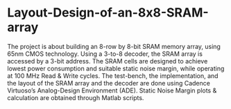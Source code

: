 # Layout-Design-of-an-8x8-SRAM-array
The project is about building an 8-row by 8-bit SRAM memory array, using 65nm CMOS technology. Using a 3-to-8 decoder, the SRAM array is accessed by a 3-bit address. The SRAM cells are designed to achieve lowest power consumption and suitable static noise margin, while operating at 100 MHz Read &amp; Write cycles. The test-bench, the implementation, and the layout of the SRAM array and the decoder are done using Cadence Virtuoso’s Analog-Design Environment (ADE). Static Noise Margin plots &amp; calculation are obtained through Matlab scripts.

